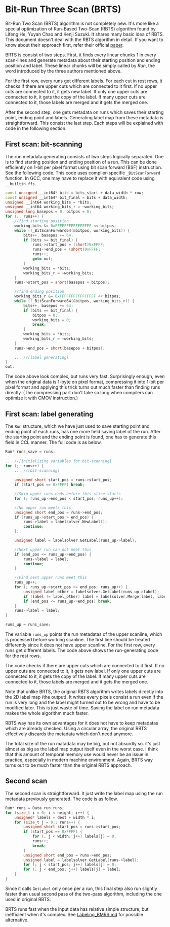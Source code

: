# Bit-Run Three Scan (BRTS)

Bit-Run Two Scan (BRTS) algorithm is not completely new. It's more like a special optimization of Run-Based Two-Scan (RBTS) algorithm found by Lifeng He, Yuyan Chao and Kenji Suzuki. It shares many basic idea of RBTS. This document doesn't deal with the RBTS algorithm in detail. If you want to know about their approach first, refer their official [paper](https://ieeexplore.ieee.org/document/4472694).

BRTS is consist of two steps. First, it finds every linear chunks 1 in every scan-lines and generate metadata about their starting position and ending position and label. These linear chunks will be simply called by *Run*, the word introduced by the three authors mentioned above. 

For the first row, every runs get different labels. For each cut in rest rows, it checks if there are upper cuts which are connected to it first. If no upper cuts are connected to it, it gets new label. If only one upper cuts are connected to it, it gets the copy of the label. If many upper cuts are connected to it, those labels are merged and it gets the merged one. 

After the second step, one gets metadata on runs which saves their starting point, ending point and labels. Generating label map from these metadata is straightforward. This consist the last step. Each steps will be explained with code in the following section.



## First scan: bit-scanning

The run metadata generating consists of two steps logically separated. One is to find starting position and ending position of a run. This can be done efficiently on 1-bit per pixel format using bit scan forward (BSF) instruction. See the following code. This code uses compiler-specific `_BitScanForward` function. In GCC, one may have to replace it with equivalent code using `__builtin_ffs`.

```C++
const unsigned __int64* bits = bits_start + data_width * row;
const unsigned __int64* bit_final = bits + data_width;
unsigned __int64 working_bits = *bits;
unsigned __int64 working_bits_r = ~working_bits;
unsigned long basepos = 0, bitpos = 0;
for (;; runs++) {
	//find starting position
	working_bits &= 0xFFFFFFFFFFFFFFFF << bitpos;
	while (!_BitScanForward64(&bitpos, working_bits)) {
		bits++, basepos += 64;
		if (bits >= bit_final) {
			runs->start_pos = (short)0xFFFF;
			runs->end_pos = (short)0xFFFF;
			runs++;
			goto out;
		}
		working_bits = *bits;
		working_bits_r = ~working_bits;
	}
	runs->start_pos = short(basepos + bitpos);

	//find ending position
	working_bits_r &= 0xFFFFFFFFFFFFFFFF << bitpos;
	while (!_BitScanForward64(&bitpos, working_bits_r)) {
		bits++, basepos += 64;
		if (bits == bit_final) {
			bitpos = 0;
			working_bits = 0;
			break;
		}
		working_bits = *bits;
		working_bits_r = ~working_bits;
	}
	runs->end_pos = short(basepos + bitpos);

	... //[label generating]
}
out:
```

The code above look complex, but runs very fast. Surprisingly enough, even when the original data is 1-byte on pixel format, compressing it into 1-bit per pixel format and applying this trick turns out much faster than finding runs directly. (The compressing part don't take so long when compilers can optimize it with CMOV instruction.)



## First scan: label generating

The `Run` structure, which we have just used to save starting point and ending point of each runs, has one more field saving label of the run. After the starting point and the ending point is found, one has to generate this field in CCL manner. The full code is as below.

```C++
Run* runs_save = runs;
	
... //[initializing variables for bit-scanning]
for (;; runs++) {
	... //[bit-scanning]
   	
	unsigned short start_pos = runs->start_pos;
	if (start_pos == 0xFFFF) break;

	//Skip upper runs ends before this slice starts 
	for (; runs_up->end_pos < start_pos; runs_up++);

	//No upper run meets this
	unsigned short end_pos = runs->end_pos;
	if (runs_up->start_pos > end_pos) {
		runs->label = labelsolver.NewLabel();
		continue;
	};

	unsigned label = labelsolver.GetLabel(runs_up->label);

	//Next upper run can not meet this
	if (end_pos <= runs_up->end_pos) {
		runs->label = label;
		continue;
	}

	//Find next upper runs meet this
	runs_up++;
	for (; runs_up->start_pos <= end_pos; runs_up++) {
		unsigned label_other = labelsolver.GetLabel(runs_up->label);
		if (label != label_other) label = labelsolver.Merge(label, label_other);
		if (end_pos <= runs_up->end_pos) break;
	}
	runs->label = label;
}

runs_up = runs_save;
```

The variable `runs_up` points the run metadatas of the upper scanline, which is processed before working scanline. The first line should be treated differently since it does not have upper scanline. For the first row, every runs get different labels. The code above shows the run-generating code for the rest rows. 

The code checks if there are upper cuts which are connected to it first. If no upper cuts are connected to it, it gets new label. If only one upper cuts are connected to it, it gets the copy of the label. If many upper cuts are connected to it, those labels are merged and it gets the merged one. 

Note that unlike BRTS, the original RBTS algorithm writes labels directly into the 2D label map (the output). It writes every pixels consist a run even if the run is very long and the label might turned out to be wrong and have to be modified later. This is just waste of time. Saving the label on run metadata makes the whole algorithm much faster.

RBTS way has its own advantages for it does not have to keep metadatas which are already checked. Using a circular array, the original RBTS effectively discards the metadata which don't need anymore. 

The total size of the run matadata may be big, but not absurdly so. it's just almost as big as the label map output itself even in the worst case. I think that this amount of temporal memory use would never be an issue in practice, especially in modern machine environment. Again, BRTS way turns out to be much faster than the original RBTS approach.



## Second scan

The second scan is straightforward. It just write the label map using the run metadata previously generated. The code is as follow.

```C++
Run* runs = Data_run.runs;
for (size_t i = 0; i < height; i++) {
	unsigned* labels = dest + width * i;
	for (size_t j = 0;; runs++) {
		unsigned short start_pos = runs->start_pos;
		if (start_pos == 0xFFFF) {
			for (; j < width; j++) labels[j] = 0;
			runs++;
			break;
		}
		unsigned short end_pos = runs->end_pos;
		unsigned label = labelsolver.GetLabel(runs->label);
		for (; j < start_pos; j++) labels[j] = 0;
		for (; j < end_pos; j++) labels[j] = label;
	}
}
```

Since it calls `GetLabel` only once per a run, this final step also run slightly faster than usual second pass of the two-pass algorithm, including the one used in original RBTS. 

BRTS runs fast when the input data has relative simple structure, but inefficient when it's complex. See [Labeling_BMRS.md](Labeling_BMRS.md) for possible alternative. 

